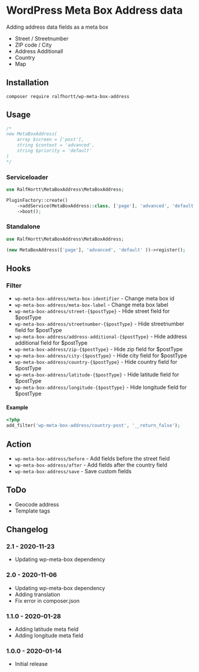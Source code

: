 # WordPress Meta Box Address data

Adding address data fields as a meta box

- Street / Streetnumber
- ZIP code / City
- Address Additionall
- Country
- Map

## Installation

`composer require ralfhortt/wp-meta-box-address`

## Usage

```php
/*
new MetaBoxAddress(
    array $screen = ['post'],
    string $context = 'advanced',
    string $priority = 'default'
)
*/
```

### Serviceloader

```php
use RalfHortt\MetaBoxAddress\MetaBoxAddress;

PluginFactory::create()
    ->addService(MetaBoxAddress::class, ['page'], 'advanced', 'default')
    ->boot();
```

### Standalone

```php
use RalfHortt\MetaBoxAddress\MetaBoxAddress;

(new MetaBoxAddress(['page'], 'advanced', 'default' ))->register();
```

## Hooks

### Filter

- `wp-meta-box-address/meta-box-identifier` - Change meta box id
- `wp-meta-box-address/meta-box-label` - Change meta box label
- `wp-meta-box-address/street-{$postType}` - Hide street field for \$postType
- `wp-meta-box-address/streetnumber-{$postType}` - Hide streetnumber field for \$postType
- `wp-meta-box-address/address-additional-{$postType}` - Hide address additional field for \$postType
- `wp-meta-box-address/zip-{$postType}` - Hide zip field for \$postType
- `wp-meta-box-address/city-{$postType}` - Hide city field for \$postType
- `wp-meta-box-address/country-{$postType}` - Hide country field for \$postType
- `wp-meta-box-address/latitude-{$postType}` - Hide latitude field for \$postType
- `wp-meta-box-address/longitude-{$postType}` - Hide longitude field for \$postType

#### Example

```php
<?php
add_filter('wp-meta-box-address/country-post', '__return_false');
```

## Action

- `wp-meta-box-address/before` - Add fields before the street field
- `wp-meta-box-address/after` - Add fields after the country field
- `wp-meta-box-address/save` - Save custom fields

## ToDo

- Geocode address
- Template tags

## Changelog


### 2.1 - 2020-11-23

- Updating wp-meta-box dependency

### 2.0 - 2020-11-06

- Updating wp-meta-box dependency
- Adding translation
- Fix error in composer.json

### 1.1.0 - 2020-01-28

- Adding latitude meta field
- Adding longitude meta field

### 1.0.0 - 2020-01-14

- Initial release
